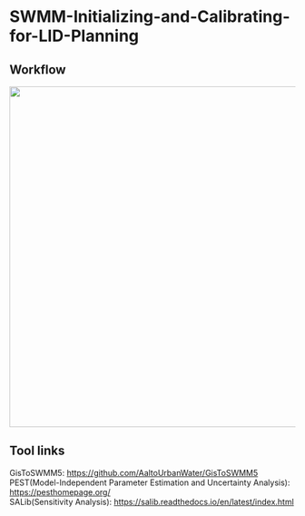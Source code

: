 # SWMM-Initializing-and-Calibrating-for-LID-Planning
## Workflow  
  <img src="https://user-images.githubusercontent.com/88581752/221405256-1acde5dc-7a7d-481e-a53a-f32c2ecb2c65.png" width="700" height="600">
  
## Tool links
GisToSWMM5: https://github.com/AaltoUrbanWater/GisToSWMM5  
PEST(Model-Independent Parameter Estimation and Uncertainty Analysis): https://pesthomepage.org/  
SALib(Sensitivity Analysis): https://salib.readthedocs.io/en/latest/index.html
